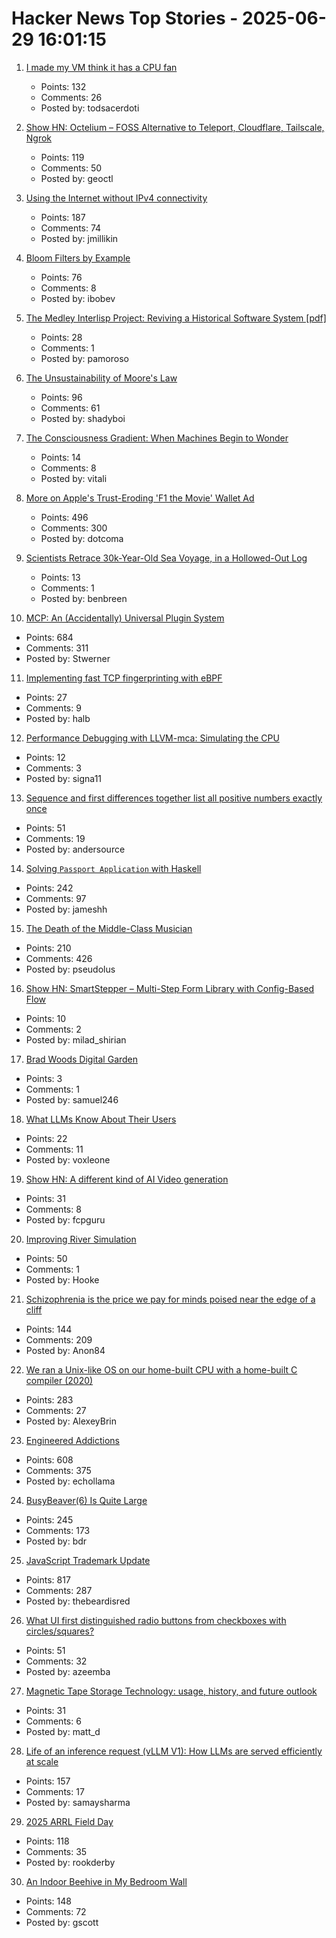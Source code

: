 # Hacker News Top Stories - 2025-06-29 16:01:15

1. [I made my VM think it has a CPU fan](https://wbenny.github.io/2025/06/29/i-made-my-vm-think-it-has-a-cpu-fan.html)
   - Points: 132
   - Comments: 26
   - Posted by: todsacerdoti

2. [Show HN: Octelium – FOSS Alternative to Teleport, Cloudflare, Tailscale, Ngrok](https://github.com/octelium/octelium)
   - Points: 119
   - Comments: 50
   - Posted by: geoctl

3. [Using the Internet without IPv4 connectivity](https://jamesmcm.github.io/blog/no-ipv4/)
   - Points: 187
   - Comments: 74
   - Posted by: jmillikin

4. [Bloom Filters by Example](https://llimllib.github.io/bloomfilter-tutorial/)
   - Points: 76
   - Comments: 8
   - Posted by: ibobev

5. [The Medley Interlisp Project: Reviving a Historical Software System [pdf]](https://interlisp.org/documentation/young-ccece2025.pdf)
   - Points: 28
   - Comments: 1
   - Posted by: pamoroso

6. [The Unsustainability of Moore's Law](https://bzolang.blog/p/the-unsustainability-of-moores-law)
   - Points: 96
   - Comments: 61
   - Posted by: shadyboi

7. [The Consciousness Gradient: When Machines Begin to Wonder](https://v1tali.com/ai-consciousness)
   - Points: 14
   - Comments: 8
   - Posted by: vitali

8. [More on Apple's Trust-Eroding 'F1 the Movie' Wallet Ad](https://daringfireball.net/2025/06/more_on_apples_trust-eroding_f1_the_movie_wallet_ad)
   - Points: 496
   - Comments: 300
   - Posted by: dotcoma

9. [Scientists Retrace 30k-Year-Old Sea Voyage, in a Hollowed-Out Log](https://www.nytimes.com/2025/06/25/science/anthropology-ocean-migration-japan.html)
   - Points: 13
   - Comments: 1
   - Posted by: benbreen

10. [MCP: An (Accidentally) Universal Plugin System](https://worksonmymachine.substack.com/p/mcp-an-accidentally-universal-plugin)
   - Points: 684
   - Comments: 311
   - Posted by: Stwerner

11. [Implementing fast TCP fingerprinting with eBPF](https://halb.it/posts/ebpf-fingerprinting-1/)
   - Points: 27
   - Comments: 9
   - Posted by: halb

12. [Performance Debugging with LLVM-mca: Simulating the CPU](https://johnnysswlab.com/performance-debugging-with-llvm-mca-simulating-the-cpu/)
   - Points: 12
   - Comments: 3
   - Posted by: signa11

13. [Sequence and first differences together list all positive numbers exactly once](https://oeis.org/A005228)
   - Points: 51
   - Comments: 19
   - Posted by: andersource

14. [Solving `Passport Application` with Haskell](https://jameshaydon.github.io/passport/)
   - Points: 242
   - Comments: 97
   - Posted by: jameshh

15. [The Death of the Middle-Class Musician](https://thewalrus.ca/the-death-of-the-middle-class-musician/)
   - Points: 210
   - Comments: 426
   - Posted by: pseudolus

16. [Show HN: SmartStepper – Multi-Step Form Library with Config-Based Flow](https://github.com/Miladxsar23/smartstepper)
   - Points: 10
   - Comments: 2
   - Posted by: milad_shirian

17. [Brad Woods Digital Garden](https://garden.bradwoods.io)
   - Points: 3
   - Comments: 1
   - Posted by: samuel246

18. [What LLMs Know About Their Users](https://www.schneier.com/)
   - Points: 22
   - Comments: 11
   - Posted by: voxleone

19. [Show HN: A different kind of AI Video generation](undefined)
   - Points: 31
   - Comments: 8
   - Posted by: fcpguru

20. [Improving River Simulation](https://undiscoveredworlds.blogspot.com/2025/04/improving-river-simulation.html)
   - Points: 50
   - Comments: 1
   - Posted by: Hooke

21. [Schizophrenia is the price we pay for minds poised near the edge of a cliff](https://www.psychiatrymargins.com/p/schizophrenia-is-the-price-we-pay)
   - Points: 144
   - Comments: 209
   - Posted by: Anon84

22. [We ran a Unix-like OS on our home-built CPU with a home-built C compiler (2020)](https://fuel.edby.coffee/posts/how-we-ported-xv6-os-to-a-home-built-cpu-with-a-home-built-c-compiler/)
   - Points: 283
   - Comments: 27
   - Posted by: AlexeyBrin

23. [Engineered Addictions](https://masonyarbrough.substack.com/p/engineered-addictions)
   - Points: 608
   - Comments: 375
   - Posted by: echollama

24. [BusyBeaver(6) Is Quite Large](https://scottaaronson.blog/?p=8972)
   - Points: 245
   - Comments: 173
   - Posted by: bdr

25. [JavaScript Trademark Update](https://deno.com/blog/deno-v-oracle4)
   - Points: 817
   - Comments: 287
   - Posted by: thebeardisred

26. [What UI first distinguished radio buttons from checkboxes with circles/squares?](https://retrocomputing.stackexchange.com/questions/31806/what-ui-first-distinguished-radio-buttons-from-checkboxes-with-circles-and-squar)
   - Points: 51
   - Comments: 32
   - Posted by: azeemba

27. [Magnetic Tape Storage Technology: usage, history, and future outlook](https://dl.acm.org/doi/10.1145/3708997)
   - Points: 31
   - Comments: 6
   - Posted by: matt_d

28. [Life of an inference request (vLLM V1): How LLMs are served efficiently at scale](https://www.ubicloud.com/blog/life-of-an-inference-request-vllm-v1)
   - Points: 157
   - Comments: 17
   - Posted by: samaysharma

29. [2025 ARRL Field Day](https://www.arrl.org/field-day)
   - Points: 118
   - Comments: 35
   - Posted by: rookderby

30. [An Indoor Beehive in My Bedroom Wall](https://www.keepingbackyardbees.com/an-indoor-beehive-zbwz1810zsau/)
   - Points: 148
   - Comments: 72
   - Posted by: gscott

